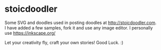 # stoicdoodler
Some SVG and doodles used in posting doodles at http://stoicdoodler.com. I have added a few samples, fork it and use any image editor. I personally use https://inkscape.org/

Let your creativity fly, craft your own stories! Good Luck. :)
